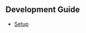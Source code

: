 <!-- # Table of contents
* [Introduction](README.md)

## API Reference
* [Endpoints](api/endpoints.md)
* [Models](api/models.md)
-->
## Development Guide
* [Setup](development/setup.md)
<!-- * [Docker](development/docker.md) -->
<!--
## Architecture
* [System Design](architecture.md)
-->
